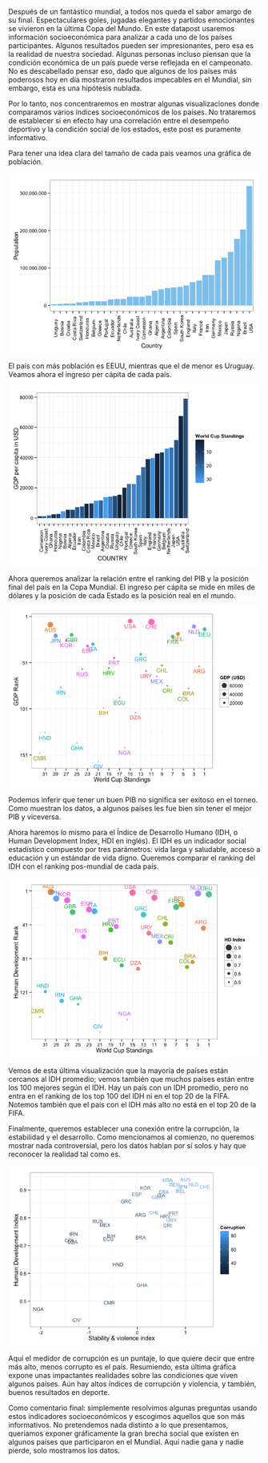 Después de un fantástico mundial, a todos nos queda el sabor amargo de su final. Espectaculares goles, jugadas elegantes y partidos emocionantes se vivieron en la última Copa del Mundo. En este datapost usaremos información socioeconómica para analizar a cada uno de los países participantes. Algunos resultados pueden ser impresionantes, pero esa es la realidad de nuestra sociedad. Algunas personas incluso piensan que la condición económica de un país puede verse reflejada en el campeonato. No es descabellado pensar eso, dado que algunos de los países más poderosos hoy en día mostraron resultados impecables en el Mundial, sin embargo, esta es una hipótesis nublada.

Por lo tanto, nos concentraremos en mostrar algunas visualizaciones donde comparamos varios índices socioeconómicos de los países. No trataremos de establecer si en efecto hay una correlación entre el desempeño deportivo y la condición social de los estados, este post es puramente informativo.

Para tener una idea clara del tamaño de cada país veamos una gráfica de población. 

![World Population](./details_files/figure-html/population.png) 

El país con más población es EEUU, mientras que el de menor es Uruguay. Veamos ahora el ingreso per cápita de cada país.

![GDP by country](./details_files/figure-html/gdp.png) 

Ahora queremos analizar la relación entre el ranking del PIB y la posición final del país en la Copa Mundial. El ingreso per cápita se mide en miles de dólares y la posición de cada Estado es la posición real en el mundo.

![GDP vs FIFA](./details_files/figure-html/GDPvsFIFA.png) 

Podemos inferir que tener un buen PIB no significa ser exitoso en el torneo. Como muestran los datos,  a algunos países les fue bien sin tener el mejor PIB y viceversa.

Ahora haremos lo mismo para el Índice de Desarrollo Humano (IDH, o Human Development Index, HDI en inglés). El IDH es un indicador social estadístico compuesto por tres parámetros: vida larga y saludable, acceso a educación y un estándar de vida digno. Queremos comparar el ranking del IDH con el ranking pos-mundial de cada país.


![HDI vs FIFA](./details_files/figure-html/HDIvsFIFA.png) 

Vemos de esta última visualización que la mayoría de países están cercanos al IDH promedio; vemos también que muchos países están entre los 100 mejores según el IDH. Hay un país con un IDH promedio, pero no entra en el ranking de los top 100 del IDH ni en el top 20 de la FIFA. Notemos también que el país con el IDH más alto no está en el top 20 de la FIFA.

Finalmente, queremos establecer una conexión entre la corrupción, la estabilidad y el desarrollo. Como mencionamos al comienzo, no queremos mostrar nada controversial, pero los datos hablan por sí solos y hay que reconocer la realidad tal como es.


![Corruption given HDI and violence](./details_files/figure-html/corruption.png) 

Aquí el medidor de corrupción es un puntaje, lo que quiere decir que entre más alto, menos corrupto es el país. Resumiendo, esta última gráfica expone unas impactantes realidades sobre las condiciones que viven algunos países. Aún hay altos índices de corrupción y violencia, y también, buenos resultados en deporte.

Como comentario final: simplemente resolvimos algunas preguntas usando estos indicadores socioeconómicos y escogimos aquellos que son más informativos. No pretendemos nada distinto a lo que presentamos, queríamos exponer gráficamente la gran brecha social que existen en algunos países que participaron en el Mundial. Aquí nadie gana y nadie pierde, solo mostramos los datos.




